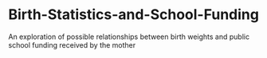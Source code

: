 # Birth-Statistics-and-School-Funding
An exploration of possible relationships between birth weights and public school funding received by the mother
